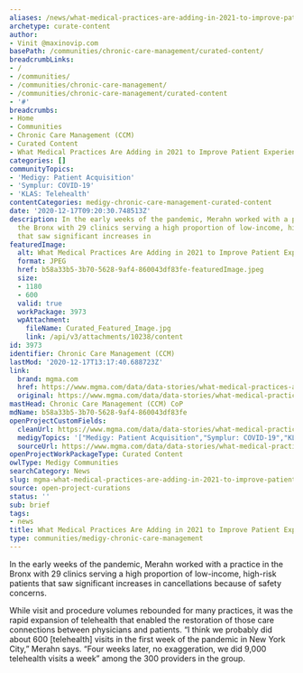 ```yaml
---
aliases: /news/what-medical-practices-are-adding-in-2021-to-improve-patient-experience
archetype: curate-content
author:
- Vinit @maxinovip.com
basePath: /communities/chronic-care-management/curated-content/
breadcrumbLinks:
- /
- /communities/
- /communities/chronic-care-management/
- /communities/chronic-care-management/curated-content
- '#'
breadcrumbs:
- Home
- Communities
- Chronic Care Management (CCM)
- Curated Content
- What Medical Practices Are Adding in 2021 to Improve Patient Experience
categories: []
communityTopics:
- 'Medigy: Patient Acquisition'
- 'Symplur: COVID-19'
- 'KLAS: Telehealth'
contentCategories: medigy-chronic-care-management-curated-content
date: '2020-12-17T09:20:30.748513Z'
description: In the early weeks of the pandemic, Merahn worked with a practice in
  the Bronx with 29 clinics serving a high proportion of low-income, high-risk patients
  that saw significant increases in
featuredImage:
  alt: What Medical Practices Are Adding in 2021 to Improve Patient Experience
  format: JPEG
  href: b58a33b5-3b70-5628-9af4-860043df83fe-featuredImage.jpeg
  size:
  - 1180
  - 600
  valid: true
  workPackage: 3973
  wpAttachment:
    fileName: Curated_Featured_Image.jpg
    link: /api/v3/attachments/10238/content
id: 3973
identifier: Chronic Care Management (CCM)
lastMod: '2020-12-17T13:17:40.688723Z'
link:
  brand: mgma.com
  href: https://www.mgma.com/data/data-stories/what-medical-practices-are-adding-in-2021-to-impro
  original: https://www.mgma.com/data/data-stories/what-medical-practices-are-adding-in-2021-to-impro
mastHead: Chronic Care Management (CCM) CoP
mdName: b58a33b5-3b70-5628-9af4-860043df83fe
openProjectCustomFields:
  cleanUrl: https://www.mgma.com/data/data-stories/what-medical-practices-are-adding-in-2021-to-impro
  medigyTopics: '["Medigy: Patient Acquisition","Symplur: COVID-19","KLAS: Telehealth"]'
  sourceUrl: https://www.mgma.com/data/data-stories/what-medical-practices-are-adding-in-2021-to-impro
openProjectWorkPackageType: Curated Content
owlType: Medigy Communities
searchCategory: News
slug: mgma-what-medical-practices-are-adding-in-2021-to-improve-patient-experience
source: open-project-curations
status: ''
sub: brief
tags:
- news
title: What Medical Practices Are Adding in 2021 to Improve Patient Experience
type: communities/medigy-chronic-care-management
---
```


<p>In the early weeks of the pandemic, Merahn worked with a practice in the Bronx with 29 clinics serving a high proportion of low-income, high-risk patients that saw significant increases in cancellations because of safety concerns.</p><p>While visit and procedure volumes rebounded for many practices, it was the rapid expansion of telehealth that enabled the restoration of those care connections between physicians and patients. “I think we probably did about 600 [telehealth] visits in the first week of the pandemic in New York City,” Merahn says. “Four weeks later, no exaggeration, we did 9,000 telehealth visits a week” among the 300 providers in the group.</p>